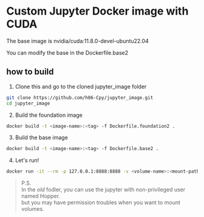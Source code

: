 # Custom Jupyter Docker image with CUDA
The base image is nvidia/cuda:11.8.0-devel-ubuntu22.04

You can modify the base in the Dockerfile.base2

## how to build
1. Clone this and go to the cloned jupyter_image folder
```bash
git clone https://github.com/h06-Cpy/jupyter_image.git
cd jupyter_image
```

2. Build the foundation image
```bash
docker build -t <image-name>:<tag> -f Dockerfile.foundation2 .
```
3. Build the base image
```bash
docker build -t <image-name>:<tag> -f Dockerfile.base2 .
```
4. Let's run!
```bash
docker run -it --rm -p 127.0.0.1:8888:8888 -v <volume-name>:<mount-path> <image-name>:<tag> /bin/bash -c "jupyter lab --allow-root"
```


> P.S.   
 In the _old_ fodler, you can use the jupyter with non-privileged user named Hopper.   
but you may have permission troubles when you want to mount volumes.